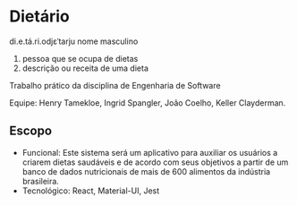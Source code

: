 # Dietário

di.e.tá.ri.odjɛˈtarju
nome masculino
1.	pessoa que se ocupa de dietas
2.	descrição ou receita de uma dieta

Trabalho prático da disciplina de Engenharia de Software

Equipe: Henry Tamekloe, Ingrid Spangler, João Coelho, Keller Clayderman.

## Escopo

- Funcional: Este sistema será um aplicativo para auxiliar os usuários a criarem dietas saudáveis e de acordo com seus objetivos a partir de um banco de dados nutricionais de mais de 600 alimentos da indústria brasileira.
- Tecnológico: React, Material-UI, Jest
